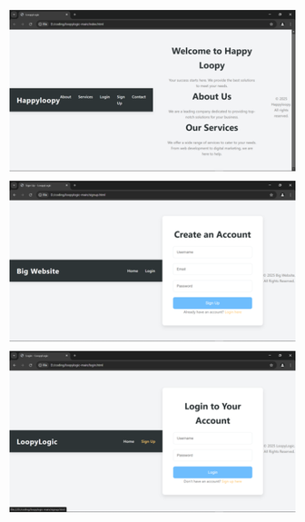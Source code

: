 ![Screenshot](https://github.com/ashraf7q/Happy-loopy/blob/main/Screenshot%20(73).png)

![Screenshot](https://github.com/ashraf7q/Happy-loopy/blob/main/Screenshot%20(74).png)


![Screenshot](https://github.com/ashraf7q/Happy-loopy/blob/main/Screenshot%20(75).png)
